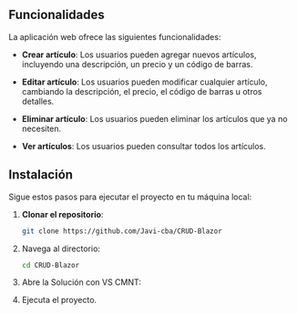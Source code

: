
## Funcionalidades

La aplicación web ofrece las siguientes funcionalidades:

- **Crear artículo**: Los usuarios pueden agregar nuevos artículos, incluyendo una descripción, un precio y un código de barras.

- **Editar artículo**: Los usuarios pueden modificar cualquier artículo, cambiando la descripción, el precio, el código de barras u otros detalles.

- **Eliminar artículo**: Los usuarios pueden eliminar los artículos que ya no necesiten.

- **Ver artículos**: Los usuarios pueden consultar todos los artículos.


## Instalación

Sigue estos pasos para ejecutar el proyecto en tu máquina local:

1. **Clonar el repositorio**:
   ```bash
   git clone https://github.com/Javi-cba/CRUD-Blazor
   ```
   
2. Navega al directorio:
   ```bash
   cd CRUD-Blazor
   ```
   
3. Abre la Solución con VS CMNT:
   

4. Ejecuta el proyecto.


